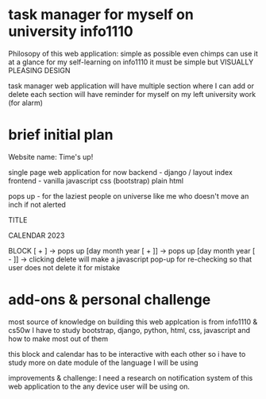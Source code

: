 # task manager for myself on university info1110

Philosopy of this web application:
simple as possible even chimps can use it at a glance
for my self-learning on info1110
it must be simple but VISUALLY PLEASING DESIGN

task manager web application will have multiple section where I can add or delete
each section will have reminder for myself on my left university work (for alarm)

# brief initial plan
Website name: Time's up!

single page web application for now
backend - django / layout index
frontend - vanilla javascript css (bootstrap) plain html

pops up - for the laziest people on universe like me who doesn't move an inch if not alerted

TITLE

CALENDAR 2023

BLOCK [ + ] -> pops up [day month year [ + ]] -> pops up [day month year [ - ]] -> clicking delete will make a javascript pop-up for re-checking so that user does not delete it for mistake

# add-ons & personal challenge
most source of knowledge on building this web applcation is from info1110 & cs50w
I have to study bootstrap, django, python, html, css, javascript and how to make most out of them

this block and calendar has to be interactive with each other so i have to study more
on date module of the language I will be using

improvements & challenge: I need a research on notification system of this web application to the any device user will be using on.